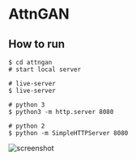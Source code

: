 # AttnGAN

## How to run
```
$ cd attngan
# start local server

# live-server
$ live-server

# python 3
$ python3 -m http.server 8080

# python 2
$ python -m SimpleHTTPServer 8080

```

![screenshot](https://github.com/koji/javascript/blob/master/attngan/screenshot.png)
